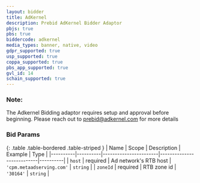 ```yaml
---
layout: bidder
title: AdKernel
description: Prebid AdKernel Bidder Adaptor
pbjs: true
pbs: true
biddercode: adkernel
media_types: banner, native, video
gdpr_supported: true
usp_supported: true
coppa_supported: true
pbs_app_supported: true
gvl_id: 14
schain_supported: true
---
```


### Note:

The Adkernel Bidding adaptor requires setup and approval before beginning. Please reach out to <prebid@adkernel.com> for more details

### Bid Params

{: .table .table-bordered .table-striped }
| Name     | Scope    | Description           | Example                   | Type     |
|----------|----------|-----------------------|---------------------------|----------|
| `host`   | required | Ad network's RTB host | `'cpm.metaadserving.com'` | `string` |
| `zoneId` | required | RTB zone id           | `'30164'`                 | `string` |
